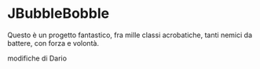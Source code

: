 # JBubbleBobble

Questo è un progetto fantastico, 
fra mille classi acrobatiche, 
tanti nemici da battere,
con forza e volontà.


modifiche di Dario